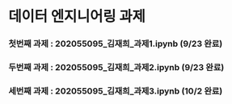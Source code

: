 # 데이터 엔지니어링 과제


### 첫번째 과제 : 202055095_김재희_과제1.ipynb (9/23 완료)
### 두번째 과제 : 202055095_김재희_과제2.ipynb (9/23 완료)
### 세번째 과제 : 202055095_김재희_과제3.ipynb (10/2 완료)
